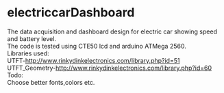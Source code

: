 # electriccarDashboard
The data acquisition and dashboard design for electric car showing speed and battery level.<br>
The code is tested using CTE50 lcd and arduino ATMega 2560.<br>
Libraries used:<br>
UTFT-http://www.rinkydinkelectronics.com/library.php?id=51<br>
UTFT_Geometry-http://www.rinkydinkelectronics.com/library.php?id=60<br>
Todo:<br>
Choose better fonts,colors etc. <br>
